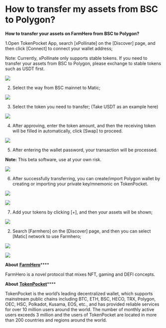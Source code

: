 # How to transfer my assets from BSC to Polygon?

**How to transfer your assets on FarmHero from BSC to Polygon?**

1.Open TokenPocket App, search \[xPollinate\] on the \[Discover\] page, and then click \[Connect\] to connect your wallet address;

Note: Currently, xPollinate only supports stable tokens. If you need to transfer your assets from BSC to Polygon, please exchange to stable tokens such as USDT first.

![](../.gitbook/assets/op2%20%281%29.jpg)

2. Select the way from BSC mainnet to Matic; 

![](../.gitbook/assets/op02%20%281%29.jpg)

3. Select the token you need to transfer; \(Take USDT as an example here\)

![](../.gitbook/assets/op3%20%281%29.jpg)

4. After approving, enter the token amount, and then the receiving token will be filled in automatically, click \[Swap\] to proceed.

![](../.gitbook/assets/op5%20%281%29.jpg)

5. After entering the wallet password, your transaction will be processed.

**Note:** This beta software, use at your own risk.

![](../.gitbook/assets/op7%20%281%29.png)

6. After successfully transferring, you can create/import Polygon wallet by creating or importing your private key/mnemonic on TokenPocket.

![](../.gitbook/assets/matic.jpg)

![](../.gitbook/assets/matic2.jpg)

7. Add your tokens by clicking \[+\], and then your assets will be shown;

![](../.gitbook/assets/tian-jia-dai-bi-.jpg)

2. Search \[Farmhero\] on the \[Discover\] page, and then you can select \[Matic\] network to use Farmhero;

![](../.gitbook/assets/hero.jpg)

![](../.gitbook/assets/hero1.jpg)



**About** [**FarmHero**](https://bsc.farmhero.io/)\*\*\*\*

FarmHero is a novel protocol that mixes NFT, gaming and DEFI concepts.

**About** [**TokenPocket**](https://www.tokenpocket.pro/)\*\*\*\*

TokenPocket is the world’s leading decentralized wallet, which supports mainstream public chains including BTC, ETH, BSC, HECO, TRX, Polygon, OEC, HSC, Polkadot, Kusama, EOS, etc., and has provided reliable services for over 10 million users around the world. The number of monthly active users exceeds 3 million and the users of TokenPocket are located in more than 200 countries and regions around the world. 





